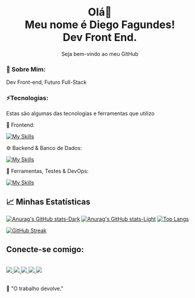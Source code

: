 <h1 align='center'>
  Olá👋
  <br>
  Meu nome é Diego Fagundes!
  <br>
  Dev Front End.
</h1>
<p align='center'>
  Seja bem-vindo ao meu GitHub
</p>

### 💫 Sobre Mim:
Dev Front-end, Futuro Full-Stack

### ⚡Tecnologias:

Estas são algumas das tecnologias e ferramentas que utilizo

🎨 Frontend: 

[![My Skills](https://skillicons.dev/icons?i=html,css,js,ts,bootstrap,vue,react,nextjs,tailwind,styledcomponents,sass,vite)](https://skillicons.dev)

⚙️ Backend & Banco de Dados: 

[![My Skills](https://skillicons.dev/icons?i=nodejs,express,prisma,mongodb,supabase,postgres,firebase)](https://skillicons.dev)

🧪 Ferramentas, Testes & DevOps: 

[![My Skills](https://skillicons.dev/icons?i=docker,gcp,npm,yarn,pnpm,powershell,postman,figma,jest,vitest,bitbucket,mint)](https://skillicons.dev)
<br>

<h2>
  📈 Minhas Estatísticas
</h2>

[![Anurag's GitHub stats-Dark](https://github-readme-stats.vercel.app/api?username=dev-fagundes01&show_icons=true&theme=dark#gh-dark-mode-only)](https://github.com/dev-fagundes01/github-readme-stats#gh-dark-mode-only)
[![Anurag's GitHub stats-Light](https://github-readme-stats.vercel.app/api?username=dev-fagundes01&show_icons=true&theme=default#gh-light-mode-only)](https://github.com/dev-fagundes01/github-readme-stats#gh-light-mode-only) [![Top Langs](https://github-readme-stats.vercel.app/api/top-langs/?username=dev-fagundes01&layout=donut&theme=dark)](https://github.com/dev-fagundes01/github-readme-stats) 

[![GitHub Streak](https://streak-stats.demolab.com/?user=dev-fagundes01&theme=dark)](https://git.io/streak-stats) 

<h2>Conecte-se comigo:</h2>

<div style="display: inline_block">
  <br>
  <a href="https://www.linkedin.com/in/diego-fagundes-da-silva-694ab71b3/" target="_blank" rel="nofollow">
    <img src="https://img.shields.io/badge/LinkedIn-0077B5?style=for-the-badge&logo=linkedin&logoColor=white" target="_blank">
  </a>
    <a href='https://t.me/DiegoSilva1919' target='_blank' rel="nofollow">
    <img src='https://img.shields.io/badge/Telegram-2CA5E0?style=for-the-badge&logo=telegram&logoColor=white'>
  </a>
  <a href="https://wa.me/qr/EBYVIZJRG3FPF1" target='_blank' rel="nofollow">
    <img src='https://img.shields.io/badge/WhatsApp-25D366?style=for-the-badge&logo=whatsapp&logoColor=white'>
  </a>
  <a href='mailto:fagundesdiego2015bolcombr@gmail.com' target='_blank' rel="nofollow">
    <img src='https://img.shields.io/badge/Gmail-D14836?style=for-the-badge&logo=gmail&logoColor=white'>
  </a>
  <a href="https://portifolio-react-rosy.vercel.app/" rel="nofollow">
    <img src="https://img.shields.io/badge/Portfolio-F80000?style=for-the-badge&logo=portfolio&logoColor=black">
  </a>
</div>
    
<br>

🧠 "O trabalho devolve."
